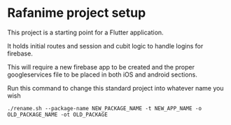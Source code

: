 # Rafanime project setup

This project is a starting point for a Flutter application.

It holds initial routes and session and cubit logic to handle logins for firebase. 

This will require a new firebase app to be created and the proper googleservices file to be placed in both iOS and android sections.

Run this command to change this standard project into whatever name you wish

<code>./rename.sh --package-name NEW_PACKAGE_NAME -t NEW_APP_NAME -o OLD_PACKAGE_NAME -ot OLD_PACKAGE</cide>